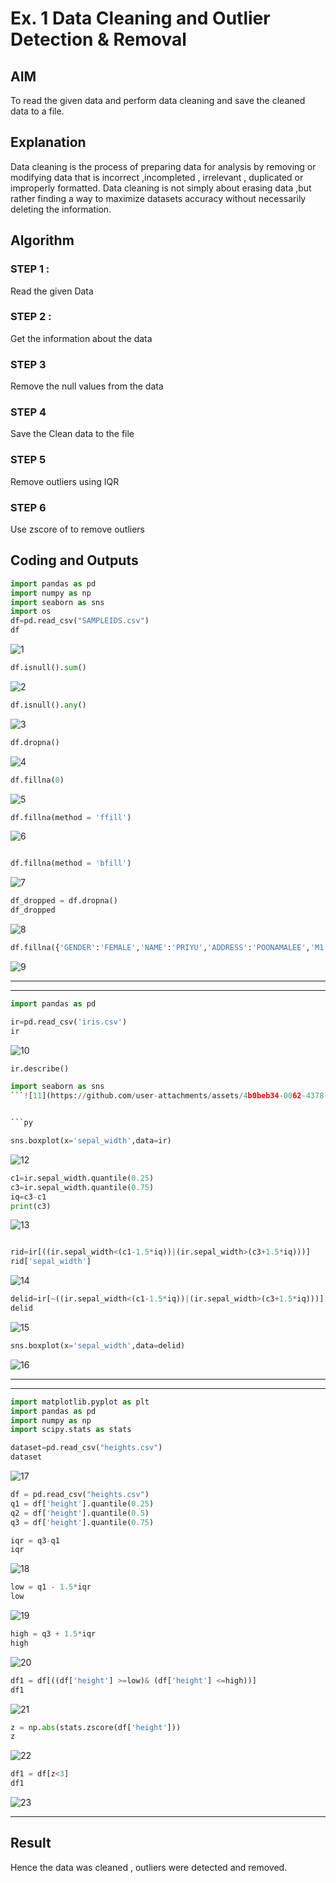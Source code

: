 # Ex. 1   Data Cleaning and Outlier Detection & Removal</h1>


## AIM
To read the given data and perform data cleaning and save the cleaned data to a file.

## Explanation
 Data cleaning is the process of preparing data for analysis by removing or modifying data that is incorrect ,incompleted , irrelevant , duplicated or improperly formatted. Data cleaning is not simply about erasing data ,but rather finding a way to maximize datasets accuracy without necessarily deleting the information.

## Algorithm
### STEP 1 :
Read the given Data

### STEP 2 :
Get the information about the data

### STEP 3 
Remove the null values from the data

### STEP 4
Save the Clean data to the file

### STEP 5
Remove outliers using IQR

### STEP 6
Use zscore of to remove outliers

## Coding and Outputs

```py
import pandas as pd
import numpy as np
import seaborn as sns
import os 
df=pd.read_csv("SAMPLEIDS.csv")
df
```
![1](https://github.com/user-attachments/assets/b542f729-e610-4c98-a8be-95298ce2ef63)


```py
df.isnull().sum()

```

![2](https://github.com/user-attachments/assets/d54c8cb3-9ef6-4ccc-98f4-2a23a9a8a135)




```py
df.isnull().any()
```
![3](https://github.com/user-attachments/assets/67da7123-3cbb-405b-899f-2f865bd90ef5)


```py
df.dropna()
```

![4](https://github.com/user-attachments/assets/15702c04-b806-4b0d-a9d4-5f9981e2c7d8)


```py
df.fillna(0)
```

![5](https://github.com/user-attachments/assets/c66bb7e9-f9b1-4dd4-b2c8-83b95d3b3603)

```py
df.fillna(method = 'ffill')
```
![6](https://github.com/user-attachments/assets/b401c42a-48ba-4be2-99c5-d14883553dd8)

```py

df.fillna(method = 'bfill')
```

![7](https://github.com/user-attachments/assets/83c5b807-9e17-4cf0-8d6e-c0922008de78)


```py
df_dropped = df.dropna()
df_dropped
```

![8](https://github.com/user-attachments/assets/95d3fb3e-1845-4c15-9d5f-34b7a46c012c)


```py
df.fillna({'GENDER':'FEMALE','NAME':'PRIYU','ADDRESS':'POONAMALEE','M1':98,'M2':87,'M3':76,'M4':92,'TOTAL':305,'AVG':89.999999})
```
![9](https://github.com/user-attachments/assets/a145008a-15ba-4c1e-a55d-11f4c917025c)


<hr><hr>


```py
import pandas as pd
```

```py
ir=pd.read_csv('iris.csv')
ir
```
![10](https://github.com/user-attachments/assets/aabb369f-d860-4b65-bf0d-ccf50383257c)


```py
ir.describe()
```

```py
import seaborn as sns
```![11](https://github.com/user-attachments/assets/4b0beb34-0062-4378-9882-b921aaf279d7)


```py

sns.boxplot(x='sepal_width',data=ir)
```


![12](https://github.com/user-attachments/assets/bc183937-6996-4577-856f-82c4a529cd46)



```py
c1=ir.sepal_width.quantile(0.25)
c3=ir.sepal_width.quantile(0.75)
iq=c3-c1
print(c3)
```

![13](https://github.com/user-attachments/assets/23369bcd-05fe-4f85-ab90-e669f014f443)


```py

rid=ir[((ir.sepal_width<(c1-1.5*iq))|(ir.sepal_width>(c3+1.5*iq)))]
rid['sepal_width']
```

![14](https://github.com/user-attachments/assets/e967c31f-d30e-4618-8501-4a38401f345f)


```py
delid=ir[~((ir.sepal_width<(c1-1.5*iq))|(ir.sepal_width>(c3+1.5*iq)))]
delid
```
![15](https://github.com/user-attachments/assets/cf005d9f-9a93-4b52-bef4-d4f663648fbe)

```py
sns.boxplot(x='sepal_width',data=delid)
```
![16](https://github.com/user-attachments/assets/fd5bb271-1227-4bea-a3e9-ecc02a7a509a)


<hr><hr>


```py
import matplotlib.pyplot as plt
import pandas as pd
import numpy as np
import scipy.stats as stats
```
```py
dataset=pd.read_csv("heights.csv")
dataset
```
![17](https://github.com/user-attachments/assets/f6c817f9-2be7-401e-ae90-f3f1581e8d31)



```py
df = pd.read_csv("heights.csv")
q1 = df['height'].quantile(0.25)
q2 = df['height'].quantile(0.5)
q3 = df['height'].quantile(0.75)
```

```py
iqr = q3-q1
iqr
```

![18](https://github.com/user-attachments/assets/6ccb16a0-6741-4ad1-b129-7b9f103d9c20)



```py
low = q1 - 1.5*iqr
low
```

![19](https://github.com/user-attachments/assets/9559e502-adc8-46e5-b0fa-5e36c0589a7c)


```py
high = q3 + 1.5*iqr
high
```

![20](https://github.com/user-attachments/assets/0f0841fa-b15d-4be2-9772-9c61969dd883)



```py
df1 = df[((df['height'] >=low)& (df['height'] <=high))]
df1
```

![21](https://github.com/user-attachments/assets/972b53f7-7d11-42f9-8435-aed66fde338b)


```py
z = np.abs(stats.zscore(df['height']))
z
```
![22](https://github.com/user-attachments/assets/f915dcba-c2f9-45dd-8be1-a8f7769c7f3e)


```py
df1 = df[z<3]
df1
```

![23](https://github.com/user-attachments/assets/965e9a1b-a0a8-4f4e-a987-28579d1a0a66)


<hr>

## Result
Hence the data was cleaned , outliers were detected and removed.
